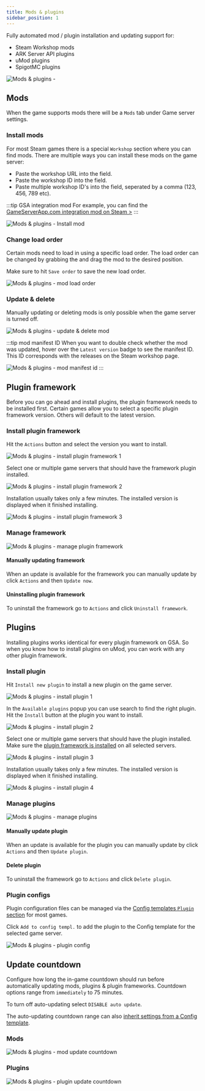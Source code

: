 ```yaml
---
title: Mods & plugins
sidebar_position: 1
---
```

Fully automated mod / plugin installation and updating support for:
- Steam Workshop mods
- ARK Server API plugins
- uMod plugins
- SpigotMC plugins

![Mods & plugins - ](/img/dashboard/gameserver/mods_plugins/mod_overview.jpg)

## Mods
When the game supports mods there will be a `Mods` tab under Game server settings.

### Install mods
For most Steam games there is a special `Workshop` section where you can find mods. There are multiple ways you can install these mods on the game server:
- Paste the workshop URL into the field.
- Paste the workshop ID into the field.
- Paste multiple workshop ID's into the field, seperated by a comma (123, 456, 789 etc).

:::tip GSA integration mod
For example, you can find the [GameServerApp.com integration mod on Steam >](https://steamcommunity.com/sharedfiles/filedetails/?id=2107956699)
:::

![Mods & plugins - Install mod](/img/dashboard/gameserver/mods_plugins/install_mod.jpg)

### Change load order
Certain mods need to load in using a specific load order. The load order can be changed by grabbing the <icon icon="fa-solid fa-sort" size="md" /> and drag the mod to the desired position.

Make sure to hit `Save order` to save the new load order.

![Mods & plugins - mod load order](/img/dashboard/gameserver/mods_plugins/change_mod_load_order.jpg)

### Update & delete
Manually updating or deleting mods is only possible when the game server is turned off. 

![Mods & plugins - update & delete mod](/img/dashboard/gameserver/mods_plugins/update_delete_mod.jpg)

:::tip mod manifest ID
When you want to double check whether the mod was updated, hover over the `Latest version` badge to see the manifest ID. This ID corresponds with the releases on the Steam workshop page.

![Mods & plugins - mod manifest id](/img/dashboard/gameserver/mods_plugins/mod_manifest_id.jpg)
:::

## Plugin framework
Before you can go ahead and install plugins, the plugin framework needs to be installed first. Certain games allow you to select a specific plugin framework version. Others will default to the latest version.

### Install plugin framework
Hit the `Actions` button and select the version you want to install.

![Mods & plugins - install plugin framework 1](/img/dashboard/gameserver/mods_plugins/install_plugin_framework_1.jpg)

Select one or multiple game servers that should have the framework plugin installed.

![Mods & plugins - install plugin framework 2](/img/dashboard/gameserver/mods_plugins/install_plugin_framework_2.jpg)

Installation usually takes only a few minutes. The installed version is displayed when it finished installing.

![Mods & plugins - install plugin framework 3](/img/dashboard/gameserver/mods_plugins/install_plugin_framework_3.jpg)

### Manage framework
![Mods & plugins - manage plugin framework](/img/dashboard/gameserver/mods_plugins/plugin_framework_manage.jpg)

#### Manually updating framework
When an update is available for the framework you can manually update by click `Actions` and then `Update now`. 

#### Uninstalling plugin framework
To uninstall the framework go to `Actions` and click `Uninstall framework`.


## Plugins
Installing plugins works identical for every plugin framework on GSA. So when you know how to install plugins on uMod, you can work with any other plugin framework.


### Install plugin
Hit `Install new plugin` to install a new plugin on the game server.

![Mods & plugins - install plugin 1](/img/dashboard/gameserver/mods_plugins/install_plugin_1.jpg)

In the `Available plugins` popup you can use search to find the right plugin. Hit the `Install` button at the plugin you want to install.

![Mods & plugins - install plugin 2](/img/dashboard/gameserver/mods_plugins/install_plugin_2.jpg)

Select one or multiple game servers that should have the plugin installed. Make sure the [plugin framework is installed](#plugin-framework) on all selected servers.

![Mods & plugins - install plugin 3](/img/dashboard/gameserver/mods_plugins/install_plugin_3.jpg)

Installation usually takes only a few minutes. The installed version is displayed when it finished installing.

![Mods & plugins - install plugin 4](/img/dashboard/gameserver/mods_plugins/install_plugin_4.jpg)

### Manage plugins
![Mods & plugins - manage plugins](/img/dashboard/gameserver/mods_plugins/manage_plugin.jpg)

#### Manually update plugin
When an update is available for the plugin you can manually update by click `Actions` and then `Update plugin`.

#### Delete plugin
To uninstall the framework go to `Actions` and click `Delete plugin`.


### Plugin configs
Plugin configuration files can be managed via the [Config templates `Plugin` section](/dashboard/game_servers/config_templates#plugin-configs) for most games.

Click `Add to config templ.` to add the plugin to the Config template for the selected game server.

![Mods & plugins - plugin config](/img/dashboard/gameserver/mods_plugins/plugin_config.jpg)



## Update countdown
Configure how long the in-game countdown should run before automatically updating mods, plugins & plugin frameworks. Countdown options range from `immediately` to 75 minutes.

To turn off auto-updating select `DISABLE auto update`.

The auto-updating countdown range can also [inherit settings from a Config template](/dashboard/game_servers/config_templates#game-server-automation-settings).

### Mods
![Mods & plugins - mod update countdown](/img/dashboard/gameserver/mods_plugins/mod_update_countdown.jpg)

### Plugins
![Mods & plugins - plugin update countdown](/img/dashboard/gameserver/mods_plugins/plugin_update_countdown.jpg)